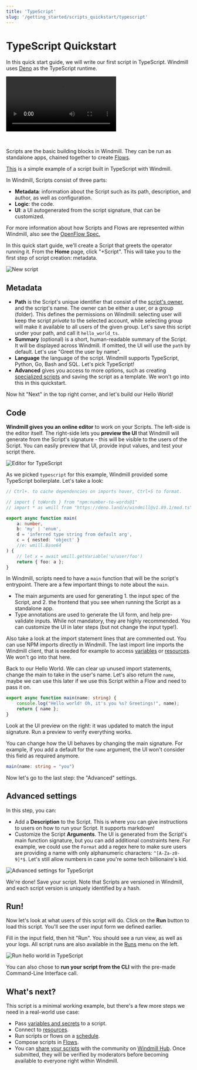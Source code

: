 ```yaml
---
title: 'TypeScript'
slug: '/getting_started/scripts_quickstart/typescript'
---
```


# TypeScript Quickstart

In this quick start guide, we will write our first script in TypeScript.
Windmill uses [Deno](https://deno.land/) as the TypeScript runtime.

<video
    className="border-2 rounded-xl object-cover w-full h-full"
    autoPlay
    loop
    controls
    id="main-video"
    src="/videos/typescrit_quickstart.mp4"
/>

<br/>

Scripts are the basic building blocks in Windmill. They can be run as standalone
apps, chained together to create [Flows][flows].

[This](https://hub.windmill.dev/scripts/gmail/1291/-send-email-gmail) is a simple example of a script built in TypeScript with Windmill.

In Windmill, Scripts consist of three parts:

- **Metadata**: information about the Script such as its path, description, and
  author, as well as configuration.
- **Logic**: the code.
- **UI**: a UI autogenerated from the script signature, that can be customized.

For more information about how Scripts and Flows are represented within
Windmill, also see the [OpenFlow Spec.][openflow]

In this quick start guide, we'll create a Script that greets the operator
running it. From the **Home** page, click "+Script". This will take you to the
first step of script creation: metadata.

![New script](./create_script_ts.png)

## Metadata

- **Path** is the Script's unique identifier that consist of the
  [script's owner](../../../reference/index.md#owner), and the script's name.
  The owner can be either a user, or a group (folder). This defines the permissions on
  Windmill: selecting user will keep the script _private_ to the selected
  account, while selecting group will make it available to all users of the
  given group. Let's save this script under your path, and call it
  `hello_world_ts`.
- **Summary** (optional) is a short, human-readable summary of the Script. It
  will be displayed across Windmill. If omitted, the UI will use the `path` by
  default. Let's use "Greet the user by name".
- **Language** the language of the script. Windmill supports TypeScript, Python,
  Go, Bash and SQL. <!-- You can read more about environments.  -->Let's pick
  TypeScript!
- **Advanced** gives you access to more options, such as creating
  [specialized scripts](../../../reference/index.md) and saving the script as a
  template. We won't go into this in this quickstart.

Now hit "Next" in the top right corner, and let's build our Hello World!

## Code

**Windmill gives you an online editor** to work on your Scripts. The left-side is
the editor itself. The right-side lets you **preview the UI** that Windmill will
generate from the Script's signature - this will be visible to the users of the
Script. You can easily preview that UI, provide input values, and test your
script there.

![Editor for TypeScript](./editor_ts.png)

As we picked `typescript` for this example, Windmill provided some TypeScript
boilerplate. Let's take a look:

```typescript
// Ctrl+. to cache dependencies on imports hover, Ctrl+S to format.

// import { toWords } from "npm:number-to-words@1"
// import * as wmill from "https://deno.land/x/windmill@v1.89.1/mod.ts"

export async function main(
	a: number,
	b: 'my' | 'enum',
	d = 'inferred type string from default arg',
	c = { nested: 'object' }
	//e: wmill.Base64
) {
	// let x = await wmill.getVariable('u/user/foo')
	return { foo: a };
}
```

In Windmill, scripts need to have a `main` function that will be the script's
entrypoint. There are a few important things to note about the `main`.

- The main arguments are used for generating 1. the input spec of the Script, and 2.
  the frontend that you see when running the Script as a standalone app.
- Type annotations are used to generate the UI form, and help pre-validate
  inputs. While not mandatory, they are highly recommended. You can customize
  the UI in later steps (but not change the input type!).

Also take a look at the import statement lines that are commented out. You can
use NPM imports directly in Windmill. The last import line imports the Windmill
client, that is needed for example to access
[variables](../../../core_concepts/2_variables_and_secrets/index.md) or
[resources](../../../core_concepts/3_resources_and_types/index.md). We won't go
into that here.

Back to our Hello World. We can clear up unused import statements, change the
main to take in the user's name. Let's also return the `name`, maybe we can use
this later if we use this Script within a Flow and need to pass it on.

```typescript
export async function main(name: string) {
	console.log("Hello world! Oh, it's you %s? Greetings!", name);
	return { name };
}
```

Look at the UI preview on the right: it was updated to match the input
signature. Run a preview to verify everything works.

You can change how the UI behaves by changing the main signature. For example,
if you add a default for the `name` argument, the UI won't consider this field
as required anymore.

```typescript
main(name: string = "you")
```

Now let's go to the last step: the "Advanced" settings.

## Advanced settings

In this step, you can:

- Add a **Description** to the Script. This is where you can give instructions
  to users on how to run your Script. It supports markdown!
- Customize the Script **Arguments**. The UI is generated from the Script's main
  function signature, but you can add additional constraints here. For example,
  we could use the `Format` add a regex here to make sure users are providing a
  name with only alphanumeric characters: `^[A-Za-z0-9]*$`. Let's still allow
  numbers in case you're some tech billionaire's kid.

![Advanced settings for TypeScript](./advanced_ts.png)

We're done! Save your script. Note that Scripts are versioned in Windmill, and
each script version is uniquely identified by a hash.

## Run!

Now let's look at what users of this script will do. Click on the **Run** button
to load this script. You'll see the user input form we defined earlier.

Fill in the input field, then hit "Run". You should see a run view, as well as
your logs. All script runs are also available in the [Runs][app-runs] menu on
the left.

![Run hello world in TypeScript](./run_ts.png)

You can also chose to **run your script from the CLI** with the pre-made Command-Line Interface call.

## What's next?

This script is a minimal working example, but there's a few more steps we need
in a real-world use case:

- Pass
  [variables and secrets](../../../core_concepts/2_variables_and_secrets/index.md)
  to a script.
- Connect to [resources](../../../core_concepts/3_resources_and_types/index.md).
- Run scripts or flows on a
  [schedule](../../../getting_started/8_scheduling_scripts_flows/index.md).
- Compose scripts in [Flows][flows].
- You can [share your scripts](https://docs.windmill.dev/docs/misc/share_on_hub/) with the community on [Windmill Hub][wm-hub]. Once
  submitted, they will be verified by moderators before becoming available to
  everyone right within Windmill.

<!-- Resources -->

[flows]: ../../../getting_started/6_flows_quickstart/index.md
[app-runs]: https://app.windmill.dev/runs
[app-scripts]: https://app.windmill.dev/scripts
[deno]: https://deno.land/
[openflow]: ../../../openflow/index.md
[python]: https://www.python.org/
[wm-hub]: https://hub.windmill.dev
